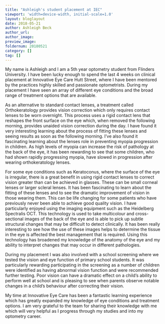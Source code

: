 ```yaml
---
title: "Ashleigh's student placement at IEC"
viewport: 'width=device-width, initial-scale=1.0'
layout: bloglayout
date: 2018-05-21
author: Ashleigh Beck
author_url: 
author_image: 
preview_image: 
foldernum: 20180521
category: []
tag: []
---
```


My name is Ashleigh and I am a 5th year optometry student from Flinders University. I have been lucky enough to spend the last 4 weeks on clinical placement at Innovative Eye Care Hutt Street, where I have been mentored by the practices highly skilled and passionate optometrists. During my placement I have seen an array of different eye conditions and the broad range of treatment options that are available.

As an alternative to standard contact lenses, a treatment called Orthokeratology provides vision correction which only requires contact lenses to be worn overnight. This process uses a rigid contact lens that reshapes the front surface on the eye which, when removed the following morning, provides unaided vision correction during the day. I have found it very interesting learning about the process of fitting these lenses and seeing results as soon as the following morning. I’ve also found it fascinating learning about the lenses role in preventing myopia progression in children. As high levels of myopia can increase the risk of pathology at the back of the eye, it has been rewarding to see that some children, who had shown rapidly progressing myopia, have slowed in progression after wearing orthokeratology lenses.

For some eye conditions such as Keratoconus, where the surface of the eye is irregular, there is a great benefit in using rigid contact lenses to correct vision greater than can be achieved in glasses. These can be small corneal lenses or larger scleral lenses. It has been fascinating to learn about the fitting of these lenses and to see the dramatic improvement of vision in those wearing them. This can be life changing for some patients who have previously never been able to achieve good quality vision.
I have particularly enjoyed using the imaging equipment such as the Heidelberg Spectralis OCT. This technology is used to take multicolour and cross-sectional images of the back of the eye and is able to pick up subtle structural changes that may be difficult to detect clinically. It has been really interesting to see how the use of these images helps to determine the tissue in the eye is affected the best management that is required. Using this technology has broadened my knowledge of the anatomy of the eye and my ability to interpret changes that may occur in different pathologies.

During my placement I was also involved with a school screening where we tested the vision and eye function of primary school students. It was particularly rewarding participating in the screening as a number of children were identified as having abnormal vision function and were recommended further testing. Poor vision can have a dramatic effect on a child’s ability to perform well at school and is pleasing to see when parents observe notable changes in a child’s behaviour after correcting their vision.

My time at Innovative Eye Care has been a fantastic learning experience which has greatly expanded my knowledge of eye conditions and treatment options. I am very grateful to the team for sharing their knowledge with me which will very helpful as I progress through my studies and into my optometry career.
